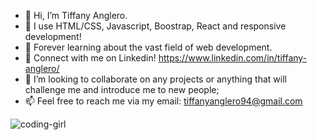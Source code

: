 - 👋 Hi, I’m Tiffany Anglero.
- 👀 I use HTML/CSS, Javascript, Boostrap, React and responsive development!
- 🌱 Forever learning about the vast field of web development.
- 🌟 Connect with me on Linkedin! https://www.linkedin.com/in/tiffany-anglero/
- 💞️ I’m looking to collaborate on any projects or anything that will challenge me and introduce me to new people;
- 📫 Feel free to reach me via my email: tiffanyanglero94@gmail.com
<!---
tanglero4/tanglero4 is a ✨ special ✨ repository because its `README.md` (this file) appears on your GitHub profile.
You can click the Preview link to take a look at your changes.
--->
          
          
          
![coding-girl](https://user-images.githubusercontent.com/96814274/160431438-4ca8dd2a-7970-4201-9e4f-05e18337934d.jpg)
